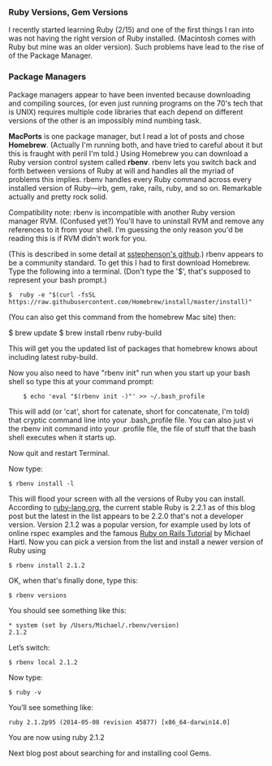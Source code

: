 ### Ruby Versions, Gem Versions
I recently started learning Ruby (2/15) and one of the first things I ran into was not having the right version of Ruby installed.  (Macintosh comes with Ruby but mine was an older version).  Such problems have lead to the rise of of the Package Manager. 

### Package Managers
Package managers appear to have been invented because downloading and compiling sources, (or even just running programs on the 70's tech that is UNIX) requires multiple code libraries that each depend on different versions of the other is an impossibly mind numbing task.

**MacPorts** is one package manager, but I read a lot of posts and chose **Homebrew**. (Actually I'm running both, and have tried to careful about it but this is fraught with peril I'm told.) Using Homebrew you can download a Ruby version control system called **rbenv**.   rbenv lets you switch back and forth between versions of Ruby at will and handles all the myriad of problems this implies.  rbenv handles every Ruby command across every installed version of Ruby—irb, gem, rake, rails, ruby, and so on. Remarkable actually and pretty rock solid.

Compatibility note: rbenv is incompatible with another Ruby version manager RVM. (Confused yet?) You'll have to uninstall RVM and remove any references to it from your shell.  I'm guessing the only reason you'd be reading this is if RVM didn't work for you.

(This is described in some detail at [sstephenson's github](https://github.com/sstephenson/rbenv).) rbenv appears to be a community standard. To get this I had to first download Homebrew. Type the following into a terminal.  (Don't type the '$', that's supposed to represent your bash prompt.)


    $  ruby -e "$(curl -fsSL https://raw.githubusercontent.com/Homebrew/install/master/install)"

(You can also get this command from the homebrew Mac site) then:

   $   brew update
   $   brew install rbenv ruby-build

   
  This will get you the updated list of packages that homebrew knows about including latest ruby-build.  
  
  Now you also need to have "rbenv init" run when you start up your bash shell so type this at your command prompt:

	    $ echo 'eval "$(rbenv init -)"' >> ~/.bash_profile


This will add (or 'cat', short for catenate, short for concatenate, I'm told) that cryptic command line into your .bash_profile file.  You can also just vi the rbenv init command into your .profile file, the file of stuff that the bash shell executes when it starts up. 

Now quit and restart Terminal. 

Now type: 

    $ rbenv install -l
    
This will flood your screen with all the versions of Ruby you can install.  According to [ruby-lang,org](https://www.ruby-lang.org/en/downloads/), the current stable Ruby is 2.2.1 as of this blog post but the latest in the list appears to be 2.2.0 that's not a developer version.  Version 2.1.2 was a popular version, for example used by lots of online rspec examples and the famous [Ruby on Rails Tutorial](https://www.railstutorial.org/book) by Michael Hartl.  Now you can pick a version from the list and install a newer version of Ruby using 

    $ rbenv install 2.1.2

OK, when that's finally done, type this:

	$ rbenv versions

You should see something like this:

    * system (set by /Users/Michael/.rbenv/version)
    2.1.2


Let’s switch:

	$ rbenv local 2.1.2

Now type: 

	$ ruby -v

You’ll see something like: 

 	ruby 2.1.2p95 (2014-05-08 revision 45877) [x86_64-darwin14.0]

You are now using ruby 2.1.2

Next blog post about searching for and installing cool Gems.

